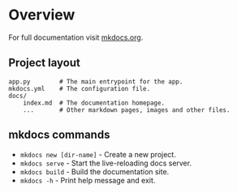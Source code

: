 # Overview 

For full documentation visit [mkdocs.org](https://www.mkdocs.org).


## Project layout
    
    app.py        # The main entrypoint for the app. 
    mkdocs.yml    # The configuration file.
    docs/
        index.md  # The documentation homepage.
        ...       # Other markdown pages, images and other files.

## mkdocs commands

* `mkdocs new [dir-name]` - Create a new project.
* `mkdocs serve` - Start the live-reloading docs server.
* `mkdocs build` - Build the documentation site.
* `mkdocs -h` - Print help message and exit.
